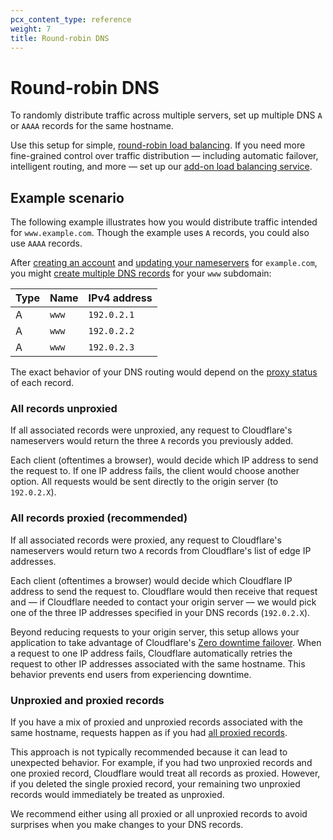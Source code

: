 ```yaml
---
pcx_content_type: reference
weight: 7
title: Round-robin DNS
---
```


# Round-robin DNS

To randomly distribute traffic across multiple servers, set up multiple DNS `A` or `AAAA` records for the same hostname.

Use this setup for simple, [round-robin load balancing](https://www.cloudflare.com/learning/dns/glossary/round-robin-dns/). If you need more fine-grained control over traffic distribution — including automatic failover, intelligent routing, and more — set up our [add-on load balancing service](/load-balancing/).

## Example scenario

The following example illustrates how you would distribute traffic intended for `www.example.com`. Though the example uses `A` records, you could also use `AAAA` records.

After [creating an account](/fundamentals/account-and-billing/account-setup/create-account/) and [updating your nameservers](/dns/zone-setups/full-setup/setup/) for `example.com`, you might [create multiple DNS records](/dns/manage-dns-records/how-to/create-dns-records/) for your `www` subdomain:

| Type | Name  | IPv4 address |
| ---- | ----- | ------------ |
| A    | `www` | `192.0.2.1`  |
| A    | `www` | `192.0.2.2`  |
| A    | `www` | `192.0.2.3`  |

The exact behavior of your DNS routing would depend on the [proxy status](/dns/manage-dns-records/reference/proxied-dns-records/) of each record.

### All records unproxied

If all associated records were unproxied, any request to Cloudflare's nameservers would return the three `A` records you previously added. 

Each client (oftentimes a browser), would decide which IP address to send the request to. If one IP address fails, the client would choose another option. All requests would be sent directly to the origin server (to `192.0.2.X`).

### All records proxied (recommended)

If all associated records were proxied, any request to Cloudflare's nameservers would return two `A` records from Cloudflare's list of edge IP addresses.

Each client (oftentimes a browser) would decide which Cloudflare IP address to send the request to. Cloudflare would then receive that request and — if Cloudflare needed to contact your origin server — we would pick one of the three IP addresses specified in your DNS records (`192.0.2.X`).

Beyond reducing requests to your origin server, this setup allows your application to take advantage of Cloudflare's [Zero downtime failover](/fundamentals/get-started/task-guides/origin-health/enterprise/#zero-downtime-failover). When a request to one IP address fails, Cloudflare automatically retries the request to other IP addresses associated with the same hostname. This behavior prevents end users from experiencing downtime.

### Unproxied and proxied records

If you have a mix of proxied and unproxied records associated with the same hostname, requests happen as if you had [all proxied records](#all-records-proxied-recommended).

This approach is not typically recommended because it can lead to unexpected behavior. For example, if you had two unproxied records and one proxied record, Cloudflare would treat all records as proxied. However, if you deleted the single proxied record, your remaining two unproxied records would immediately be treated as unproxied.

We recommend either using all proxied or all unproxied records to avoid surprises when you make changes to your DNS records.
